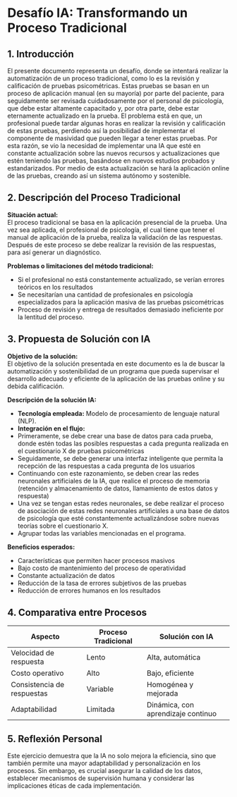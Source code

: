 # Desafío IA: Transformando un Proceso Tradicional

## 1. Introducción
El presente documento representa un desafío, donde se intentará realizar la automatización de un proceso tradicional, como lo es la revisión y calificación de pruebas psicométricas. Estas pruebas se basan en un proceso de aplicación manual (en su mayoría) por parte del paciente, para seguidamente ser revisada cuidadosamente por el personal de psicología, que debe estar altamente capacitado y, por otra parte, debe estar eternamente actualizado en la prueba. 
El problema está en que, un profesional puede tardar algunas horas en realizar la revisión y calificación de estas pruebas, perdiendo así la posibilidad de implementar el componente de masividad que pueden llegar a tener estas pruebas. 
Por esta razón, se vio la necesidad de implementar una IA que esté en constante actualización sobre las nuevos recursos y actualizaciones que estén teniendo las pruebas, basándose en nuevos estudios probados y estandarizados. Por medio de esta actualización se hará la aplicación online de las pruebas, creando así un sistema autónomo y sostenible. 

## 2. Descripción del Proceso Tradicional
**Situación actual:**  
El proceso tradicional se basa en la aplicación presencial de la prueba. Una vez sea aplicada, el profesional de psicología, el cual tiene que tener el manual de aplicación de la prueba, realiza la validación de las respuestas. Después de este proceso se debe realizar la revisión de las respuestas, para así generar un diagnóstico.

**Problemas o limitaciones del método tradicional:**  
- Si el profesional no está constantemente actualizado, se verían errores teóricos en los resultados
- Se necesitarían una cantidad de profesionales en psicología especializados para la aplicación masiva de las pruebas psicométricas
- Proceso de revisión y entrega de resultados demasiado ineficiente por la lentitud del proceso.

## 3. Propuesta de Solución con IA
**Objetivo de la solución:**  
El objetivo de la solución presentada en este documento es la de buscar la automatización y sostenibilidad de un programa que pueda supervisar el desarrollo adecuado y eficiente de la aplicación de las pruebas online y su debida calificación.

**Descripción de la solución IA:**  
- **Tecnología empleada:** Modelo de procesamiento de lenguaje natural (NLP).  
- **Integración en el flujo:**
- Primeramente, se debe crear una base de datos para cada prueba, donde estén todas las posibles respuestas a cada pregunta realizada en el cuestionario X de pruebas psicométricas
- Seguidamente, se debe generar una interfaz inteligente que permita la recepción de las respuestas a cada pregunta de los usuarios
- Continuando con este razonamiento, se deben crear las redes neuronales artificiales de la IA, que realice el proceso de memoria (retención y almacenamiento de datos, llamamiento de estos datos y respuesta)
- Una vez se tengan estas redes neuronales, se debe realizar el proceso de asociación de estas redes neuronales artificiales a una base de datos de psicología que esté constantemente actualizándose sobre nuevas teorías sobre el cuestionario X.
- Agrupar todas las variables mencionadas en el programa.


**Beneficios esperados:**  
- Características que permiten hacer procesos masivos
- Bajo costo de mantenimiento del proceso de operatividad
- Constante actualización de datos
- Reducción de la tasa de errores subjetivos de las pruebas
- Reducción de errores humanos en los resultados

## 4. Comparativa entre Procesos

| Aspecto                    | Proceso Tradicional              | Solución con IA                         |
|----------------------------|----------------------------------|-----------------------------------------|
| Velocidad de respuesta     | Lento                            | Alta, automática                        |
| Costo operativo            | Alto                             | Bajo, eficiente                         |
| Consistencia de respuestas | Variable                         | Homogénea y mejorada                    |
| Adaptabilidad              | Limitada                         | Dinámica, con aprendizaje continuo      |

## 5. Reflexión Personal

Este ejercicio demuestra que la IA no solo mejora la eficiencia, sino que también permite una mayor adaptabilidad y personalización en los procesos. Sin embargo, es crucial asegurar la calidad de los datos, establecer mecanismos de supervisión humana y considerar las implicaciones éticas de cada implementación.

